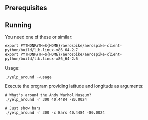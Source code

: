 
Prerequisites
----------------------------------------------------------------


Running
----------------------------------------------------------------

You need one of these or similar:

    export PYTHONPATH=${HOME}/aerospike/aerospike-client-python/build/lib.linux-x86_64-2.7
    export PYTHONPATH=${HOME}/aerospike/aerospike-client-python/build/lib.linux-x86_64-2.6

Usage:

    ./yelp_around --usage

Execute the program providing latitude and longitude as arguments:

    # What's around the Andy Warhol Museum?
    ./yelp_around -r 300 40.4484 -80.0024

    # Just show bars
    ./yelp_around -r 300 -c Bars 40.4484 -80.0024
